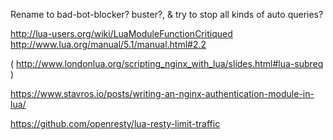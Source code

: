 Rename to bad-bot-blocker? buster?, & try to stop all kinds of auto queries?


http://lua-users.org/wiki/LuaModuleFunctionCritiqued
http://www.lua.org/manual/5.1/manual.html#2.2

( http://www.londonlua.org/scripting_nginx_with_lua/slides.html#lua-subreq )


https://www.stavros.io/posts/writing-an-nginx-authentication-module-in-lua/

https://github.com/openresty/lua-resty-limit-traffic


